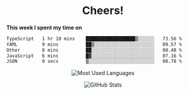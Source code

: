 <h1 align="center">Cheers!</h1>

**This week I spent my time on**
<!--START_SECTION:waka-->

```txt
TypeScript   1 hr 10 mins    ██████████████████▒░░░░░░   73.56 %
YAML         9 mins          ██▒░░░░░░░░░░░░░░░░░░░░░░   09.57 %
Other        8 mins          ██░░░░░░░░░░░░░░░░░░░░░░░   08.48 %
JavaScript   6 mins          █▓░░░░░░░░░░░░░░░░░░░░░░░   07.16 %
JSON         0 secs          ▒░░░░░░░░░░░░░░░░░░░░░░░░   00.78 %
```

<!--END_SECTION:waka-->

<p align="center"><img src="https://github-readme-stats.vercel.app/api/top-langs/?username=thnkrn&layout=compact&hide=html&theme=tokyonight" alt="Most Used Languages" /></p>

<p align="center"><img src="https://github-readme-stats.vercel.app/api?username=thnkrn&show_icons=true&count_private=true&theme=tokyonight&show=reviews&hide_rank=false&rank_icon=github" alt="GitHub Stats" /></p>

<!-- <p align="center"><a href="https://wakatime.com"><img src="https://wakatime.com/share/@thnkrn/40092326-d1bd-471b-89da-9a7c63939402.png" /></p>
 -->
